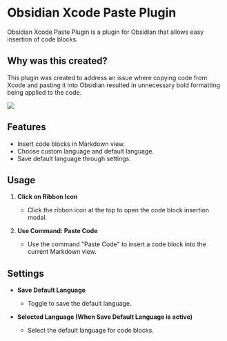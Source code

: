 # Obsidian Xcode Paste Plugin

Obsidian Xcode Paste Plugin is a plugin for Obsidian that allows easy insertion of code blocks.

## Why was this created?

This plugin was created to address an issue where copying code from Xcode and pasting it into Obsidian resulted in unnecessary bold formatting being applied to the code.

![](https://i.imgur.com/c5jVmIQ.png)

## Features

- Insert code blocks in Markdown view.
- Choose custom language and default language.
- Save default language through settings.

## Usage

1. **Click on Ribbon Icon**
   - Click the ribbon icon at the top to open the code block insertion modal.

2. **Use Command: Paste Code**
   - Use the command "Paste Code" to insert a code block into the current Markdown view.

## Settings

- **Save Default Language**
  - Toggle to save the default language.

- **Selected Language (When Save Default Language is active)**
  - Select the default language for code blocks.